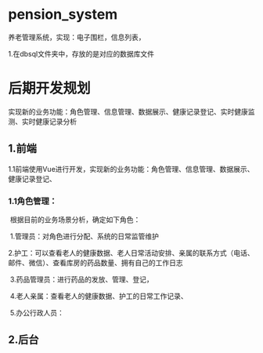 # pension_system

养老管理系统，实现：电子围栏，信息列表，

1.在dbsql文件夹中，存放的是对应的数据库文件

# 后期开发规划

实现新的业务功能：角色管理、信息管理、数据展示、健康记录登记、实时健康监测、实时健康记录分析

## 1.前端

1.1前端使用Vue进行开发，实现新的业务功能：角色管理、信息管理、数据展示、健康记录登记、

### 1.1角色管理：

​		根据目前的业务场景分析，确定如下角色：

​			1.管理员：对角色进行分配、系统的日常监管维护

​			2.护工：可以查看老人的健康数据、老人日常活动安排、亲属的联系方式（电话、邮件、微信）、查看库房的药品数量、拥有自己的工作日志

​			3.药品管理员：进行药品的发放、管理、登记，

​			4.老人亲属：查看老人的健康数据、护工的日常工作记录、

​			5.办公行政人员：



## 2.后台